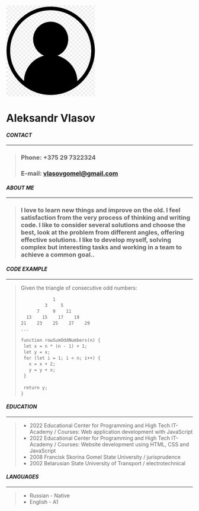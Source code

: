 
![avatar](no-avatar.png "Avatar")
# **Aleksandr Vlasov**
#### ***CONTACT***

___

>### Phone: +375 29 7322324
>### E-mail: vlasovgomel@gmail.com 
#### ***ABOUT ME***

___

>### I love to learn new things and improve on the old. I  feel satisfaction from the very process of thinking and writing code. I like to consider several solutions and choose the best, look at the problem from different angles, offering effective solutions. I like to develop myself, solving complex but interesting tasks and working in a team to achieve a common goal..
#### ***CODE EXAMPLE***

___

>Given the triangle of consecutive odd numbers:
>```
>             1
>          3     5
>       7     9    11
>   13    15    17    19
>21    23    25    27    29
>...
>```
>```
>function rowSumOddNumbers(n) {
>  let x = n * (n - 1) + 1;
>  let y = x;
>  for (let i = 1; i < n; i++) {
>    x = x + 2;
>    y = y + x;
>  }
>
>  return y;
>}
>```
#### ***EDUCATION***

___

>- 2022 Educational Center for Programming and High Tech IT-Academy / Courses: Web application development with JavaScript
>- 2022 Educational Center for Programming and High Tech IT-Academy / Courses: Website development using HTML, CSS and JavaScript
>- 2008 Francisk Skorina Gomel State University / jurisprudence
>- 2002 Belarusian State University of Transport / electrotechnical
#### ***LANGUAGES***

___


>- Russian - Native
>- English - A1